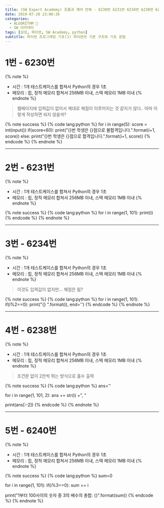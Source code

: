 ```yaml
---
title: (SW Expert Academy) 흐름과 제어 반복 - 6230번 6231번 6234번 6238번 6240번
date: 2019-07-28 23:06:26
categories:
  - ALGORITHM 🎯
  - SW 아카데미
tags: [삼성, 파이썬, SW Academy, python]
subtitle: 파이썬 프로그래밍 기초(1) 파이썬의 기본 구조와 기초 문법
---
```


# 1번 - 6230번

{% note %}

- 시간 : 1개 테스트케이스를 합쳐서 Python의 경우 1초
- 메모리 : 힙, 정적 메모리 합쳐서 256MB 이내, 스택 메모리 1MB 이내
  {% endnote %}

> 웹페이지에 입력값이 없어서 제대로 채점이 이루어지는 것 같지가 않다..
> 아마 이렇게 작성하면 되지 않을까?

{% note success %}
{% code lang:python %}
for i in range(5):
score = int(input())
if(score<60):
print("{}번 학생은 {}점으로 불합격입니다.".format(i+1, score))
else:
print("{}번 학생은 {}점으로 합격입니다.".format(i+1, score))
{% endcode %}
{% endnote %}

---

# 2번 - 6231번

{% note %}

- 시간 : 1개 테스트케이스를 합쳐서 Python의 경우 1초
- 메모리 : 힙, 정적 메모리 합쳐서 256MB 이내, 스택 메모리 1MB 이내
  {% endnote %}

{% note success %}
{% code lang:python %}
for i in range(1, 101):
print(i)
{% endcode %}
{% endnote %}

---

# 3번 - 6234번

{% note %}

- 시간 : 1개 테스트케이스를 합쳐서 Python의 경우 1초
- 메모리 : 힙, 정적 메모리 합쳐서 256MB 이내, 스택 메모리 1MB 이내
  {% endnote %}

> 이것도 입력값이 없지만... 채점은 됨?

{% note success %}
{% code lang:python %}
for i in range(1, 101):
if(i%2==0):
print("{} ".format(i), end='')
{% endcode %}
{% endnote %}

---

# 4번 - 6238번

{% note %}

- 시간 : 1개 테스트케이스를 합쳐서 Python의 경우 1초
- 메모리 : 힙, 정적 메모리 합쳐서 256MB 이내, 스택 메모리 1MB 이내
  {% endnote %}

> 조건문 없이 2칸씩 뛰는 방식으로 홀수 출력

{% note success %}
{% code lang:python %}
ans=''

for i in range(1, 101, 2):
ans += str(i) +", "

print(ans[:-2])
{% endcode %}
{% endnote %}

---

# 5번 - 6240번

{% note %}

- 시간 : 1개 테스트케이스를 합쳐서 Python의 경우 1초
- 메모리 : 힙, 정적 메모리 합쳐서 256MB 이내, 스택 메모리 1MB 이내
  {% endnote %}

{% note success %}
{% code lang:python %}
sum=0

for i in range(1, 101):
if(i%3==0):
sum += i

print("1부터 100사이의 숫자 중 3의 배수의 총합: {}".format(sum))
{% endcode %}
{% endnote %}
